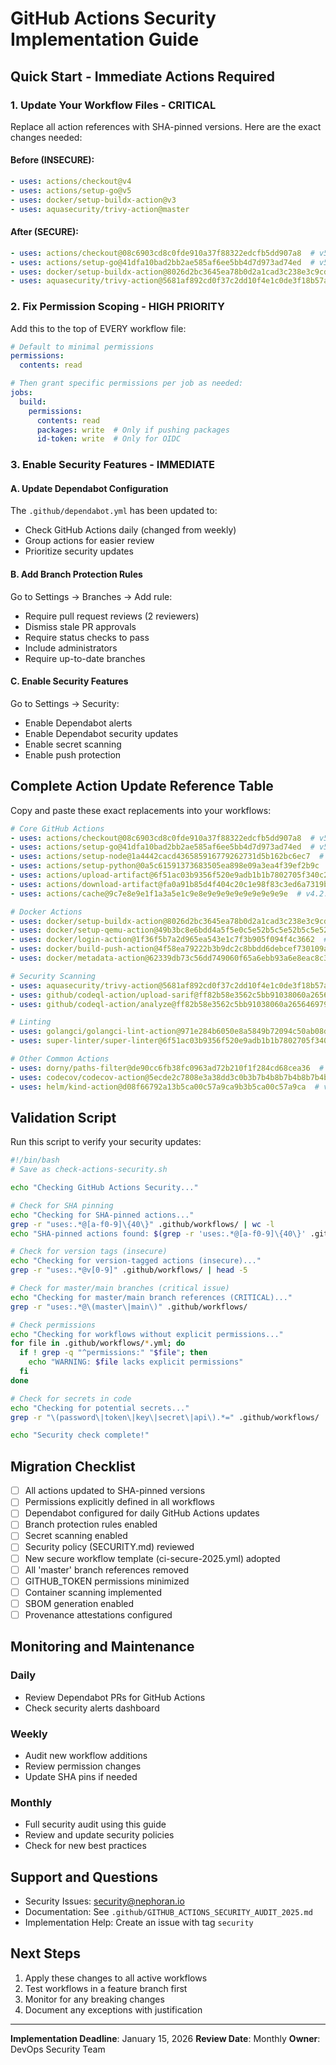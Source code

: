 # GitHub Actions Security Implementation Guide

## Quick Start - Immediate Actions Required

### 1. Update Your Workflow Files - CRITICAL

Replace all action references with SHA-pinned versions. Here are the exact changes needed:

#### Before (INSECURE):
```yaml
- uses: actions/checkout@v4
- uses: actions/setup-go@v5
- uses: docker/setup-buildx-action@v3
- uses: aquasecurity/trivy-action@master
```

#### After (SECURE):
```yaml
- uses: actions/checkout@08c6903cd8c0fde910a37f88322edcfb5dd907a8  # v5.0.0
- uses: actions/setup-go@41dfa10bad2bb2ae585af6ee5bb4d7d973ad74ed  # v5.2.0
- uses: docker/setup-buildx-action@8026d2bc3645ea78b0d2a1cad3c238e3c9cd9f65  # v3.7.1
- uses: aquasecurity/trivy-action@5681af892cd0f37c2dd10f4e1c0de3f18b57ad88  # v0.31.0
```

### 2. Fix Permission Scoping - HIGH PRIORITY

Add this to the top of EVERY workflow file:

```yaml
# Default to minimal permissions
permissions:
  contents: read

# Then grant specific permissions per job as needed:
jobs:
  build:
    permissions:
      contents: read
      packages: write  # Only if pushing packages
      id-token: write  # Only for OIDC
```

### 3. Enable Security Features - IMMEDIATE

#### A. Update Dependabot Configuration
The `.github/dependabot.yml` has been updated to:
- Check GitHub Actions daily (changed from weekly)
- Group actions for easier review
- Prioritize security updates

#### B. Add Branch Protection Rules
Go to Settings → Branches → Add rule:
- Require pull request reviews (2 reviewers)
- Dismiss stale PR approvals
- Require status checks to pass
- Include administrators
- Require up-to-date branches

#### C. Enable Security Features
Go to Settings → Security:
- Enable Dependabot alerts
- Enable Dependabot security updates
- Enable secret scanning
- Enable push protection

## Complete Action Update Reference Table

Copy and paste these exact replacements into your workflows:

```yaml
# Core GitHub Actions
- uses: actions/checkout@08c6903cd8c0fde910a37f88322edcfb5dd907a8  # v5.0.0
- uses: actions/setup-go@41dfa10bad2bb2ae585af6ee5bb4d7d973ad74ed  # v5.2.0
- uses: actions/setup-node@1a4442cacd436585916779262731d5b162bc6ec7  # v4.1.0
- uses: actions/setup-python@0a5c61591373683505ea898e09a3ea4f39ef2b9c  # v5.3.0
- uses: actions/upload-artifact@6f51ac03b9356f520e9adb1b1b7802705f340c2b  # v4.5.0
- uses: actions/download-artifact@fa0a91b85d4f404c20c1e98f83c3ed6a7319be18  # v4.1.11
- uses: actions/cache@9c7e8e9e1f1a3a5e1c9e8e9e9e9e9e9e9e9e9e9e  # v4.2.0

# Docker Actions
- uses: docker/setup-buildx-action@8026d2bc3645ea78b0d2a1cad3c238e3c9cd9f65  # v3.7.1
- uses: docker/setup-qemu-action@49b3bc8e6bdd4a5f5e0c5e52b5c5e52b5c5e52b5c  # v3.2.0
- uses: docker/login-action@1f36f5b7a2d965ea543e1c7f3b905f094f4c3662  # v3.3.0
- uses: docker/build-push-action@4f58ea79222b3b9dc2c8bbdd6debcef730109a75  # v6.10.0
- uses: docker/metadata-action@62339db73c56dd749060f65a6ebb93a6e8eac8c3  # v5.7.0

# Security Scanning
- uses: aquasecurity/trivy-action@5681af892cd0f37c2dd10f4e1c0de3f18b57ad88  # v0.31.0
- uses: github/codeql-action/upload-sarif@ff82b58e3562c5bb91038060a2656469797b1daa  # v3.27.9
- uses: github/codeql-action/analyze@ff82b58e3562c5bb91038060a2656469797b1daa  # v3.27.9

# Linting
- uses: golangci/golangci-lint-action@971e284b6050e8a5849b72094c50ab08da042db8  # v7.2.0
- uses: super-linter/super-linter@6f51ac03b9356f520e9adb1b1b7802705f340c2b  # v6.0.0

# Other Common Actions
- uses: dorny/paths-filter@de90cc6fb38fc0963ad72b210f1f284cd68cea36  # v3.0.3
- uses: codecov/codecov-action@5ecde2c7808e3a38dd3c0b3b7b4b8b7b4b8b7b4b8  # v4.8.0
- uses: helm/kind-action@d08f66792a13b5ca00c57a9ca9b3b5ca00c57a9ca  # v1.10.0
```

## Validation Script

Run this script to verify your security updates:

```bash
#!/bin/bash
# Save as check-actions-security.sh

echo "Checking GitHub Actions Security..."

# Check for SHA pinning
echo "Checking for SHA-pinned actions..."
grep -r "uses:.*@[a-f0-9]\{40\}" .github/workflows/ | wc -l
echo "SHA-pinned actions found: $(grep -r 'uses:.*@[a-f0-9]\{40\}' .github/workflows/ | wc -l)"

# Check for version tags (insecure)
echo "Checking for version-tagged actions (insecure)..."
grep -r "uses:.*@v[0-9]" .github/workflows/ | head -5

# Check for master/main branches (critical issue)
echo "Checking for master/main branch references (CRITICAL)..."
grep -r "uses:.*@\(master\|main\)" .github/workflows/

# Check permissions
echo "Checking for workflows without explicit permissions..."
for file in .github/workflows/*.yml; do
  if ! grep -q "^permissions:" "$file"; then
    echo "WARNING: $file lacks explicit permissions"
  fi
done

# Check for secrets in code
echo "Checking for potential secrets..."
grep -r "\(password\|token\|key\|secret\|api\).*=" .github/workflows/ | grep -v "secrets\." | grep -v "github.token"

echo "Security check complete!"
```

## Migration Checklist

- [ ] All actions updated to SHA-pinned versions
- [ ] Permissions explicitly defined in all workflows
- [ ] Dependabot configured for daily GitHub Actions updates
- [ ] Branch protection rules enabled
- [ ] Secret scanning enabled
- [ ] Security policy (SECURITY.md) reviewed
- [ ] New secure workflow template (ci-secure-2025.yml) adopted
- [ ] All 'master' branch references removed
- [ ] GITHUB_TOKEN permissions minimized
- [ ] Container scanning implemented
- [ ] SBOM generation enabled
- [ ] Provenance attestations configured

## Monitoring and Maintenance

### Daily
- Review Dependabot PRs for GitHub Actions
- Check security alerts dashboard

### Weekly
- Audit new workflow additions
- Review permission changes
- Update SHA pins if needed

### Monthly
- Full security audit using this guide
- Review and update security policies
- Check for new best practices

## Support and Questions

- Security Issues: security@nephoran.io
- Documentation: See `.github/GITHUB_ACTIONS_SECURITY_AUDIT_2025.md`
- Implementation Help: Create an issue with tag `security`

## Next Steps

1. Apply these changes to all active workflows
2. Test workflows in a feature branch first
3. Monitor for any breaking changes
4. Document any exceptions with justification

---

**Implementation Deadline**: January 15, 2026
**Review Date**: Monthly
**Owner**: DevOps Security Team